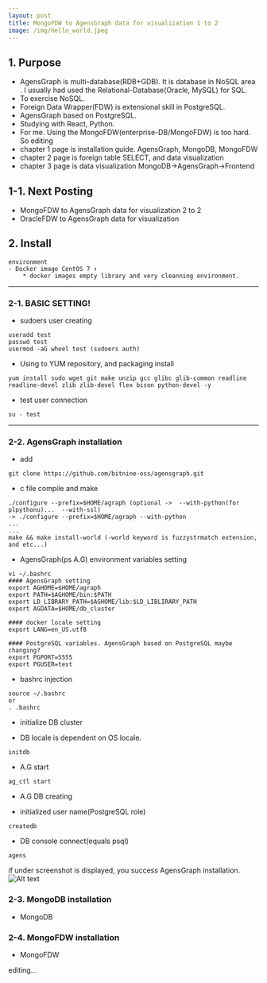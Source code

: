 ```yaml
---
layout: post
title: MongoFDW to AgensGraph data for visualization 1 to 2
image: /img/hello_world.jpeg
---
```

## 1. Purpose
- AgensGraph is multi-database(RDB+GDB). It is database in NoSQL area . I usually had used the Relational-Database(Oracle, MySQL) for SQL.
- To exercise NoSQL.
- Foreign Data Wrapper(FDW) is extensional skill in PostgreSQL.
- AgensGraph based on PostgreSQL.
- Studying with React, Python. 
- For me. Using the MongoFDW(enterprise-DB/MongoFDW) is too hard. So editing
- chapter 1 page is installation guide. AgensGraph, MongoDB, MongoFDW
- chapter 2 page is foreign table SELECT, and data visualization
- chapter 3 page is data visualization MongoDB->AgensGraph->Frontend

## 1-1. Next Posting
- MongoFDW to AgensGraph data for visualization 2 to 2
- OracleFDW to AgensGraph data for visualization

## 2. Install
````
environment
- Docker image CentOS 7 ↑
    * docker images empty library and very cleanning environment.
````
----
### 2-1. BASIC SETTING!
 - sudoers user creating
````
useradd test
passwd test
usermod -aG wheel test (sudoers auth)
````
 - Using to YUM repository, and packaging install
````
yum install sudo wget git make unzip gcc glibc glib-common readline readline-devel zlib zlib-devel flex bison python-devel -y
````
 - test user connection
````
su - test
````
----
### 2-2. AgensGraph installation
- add
````
git clone https://github.com/bitnine-oss/agensgraph.git
````
- c file compile and make 
````
./configure --prefix=$HOME/agraph (optional ->  --with-python(for plpythonu)...  --with-ssl)
-> ./configure --prefix=$HOME/agraph --with-python
...
...
make && make install-world (-world keyword is fuzzystrmatch extension, and etc...)
````
- AgensGraph(ps A.G) environment variables setting
````
vi ~/.bashrc
#### AgensGraph setting
export AGHOME=$HOME/agraph
export PATH=$AGHOME/bin:$PATH
export LD_LIBRARY_PATH=$AGHOME/lib:$LD_LIBLIRARY_PATH
export AGDATA=$HOME/db_cluster

#### docker locale setting
export LANG=en_US.utf8

#### PostgreSQL variables. AgensGraph based on PostgreSQL maybe changing?
export PGPORT=5555
export PGUSER=test
````
- bashrc injection
````
source ~/.bashrc
or
. .bashrc
````
- initialize DB cluster
* DB locale is dependent on OS locale.
````
initdb
````
- A.G start
````
ag_ctl start
````
- A.G DB creating
* initialized user name(PostgreSQL role)
````
createdb 
````
- DB console connect(equals psql)
````
agens
````
if under screenshot is displayed, you success AgensGraph installation.
![Alt text](https://github.com/jhs9396/jhs9396.github.io/blob/master/img/image.png?raw=true)

### 2-3. MongoDB installation
- MongoDB
 
### 2-4. MongoFDW installation
- MongoFDW


editing...
